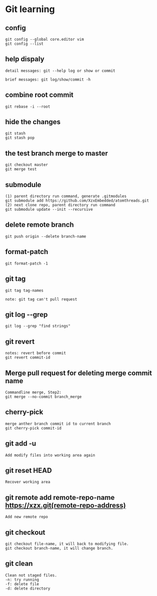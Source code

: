 # Git learning

## config
	git config --global core.editor vim
	git config --list

## help dispaly
	detail messages: git --help log or show or commit

	brief messages: git log/show/commit -h

## combine root commit
	git rebase -i --root

## hide the changes
	git stash
	git stash pop

## the test branch merge to master
	git checkout master
	git merge test

## submodule
	(1) parent directory run command, generate .gitmodules
	git submodule add https://github.com/XzxEmbedded/atomthreads.git
	(2) next clone repo, parent directory run command
	git submodule update --init --recursive

## delete remote branch
	git push origin --delete branch-name

## format-patch
	git format-patch -1

## git tag
	git tag tag-names

	note: git tag can't pull request

## git log --grep
	git log --grep "find strings"

## git revert
	notes: revert before commit
	git revert commit-id

## Merge pull request for deleting merge commit name
	Commandline merge, Step2:
	git merge --no-commit branch_merge

## cherry-pick
	merge anther branch commit id to current branch
	git cherry-pick commit-id

## git add -u
	Add modify files into working area again

## git reset HEAD
	Recover working area

## git remote add remote-repo-name https://xzx.git(remote-repo-address)
	Add new remote repo

## git checkout
	git checkout file-name, it will back to modifying file.
	git checkout branch-name, it will change branch.

## git clean
	Clean not staged files.
	-n: try running
	-f: delete file
	-d: delete directory
